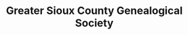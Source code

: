 ---
layout: repo
title: "Greater Sioux County Genealogical Society"
id: 12406
permalink: repos/12406/
---